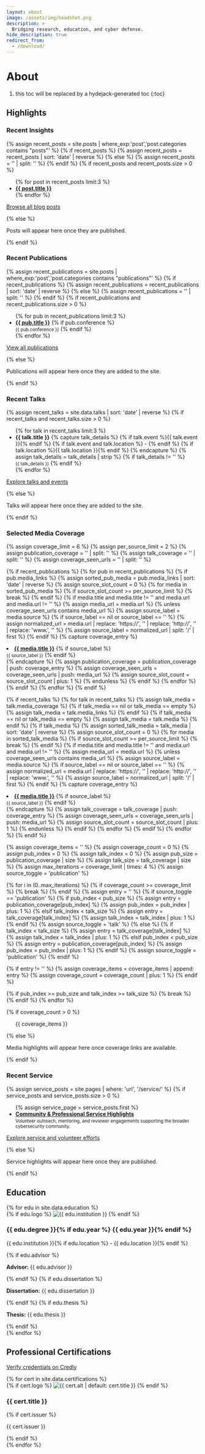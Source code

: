 ```yaml
---
layout: about
image: /assets/img/headshot.png
description: >
  Bridging research, education, and cyber defense.
hide_description: true
redirect_from:
  - /download/
---
```


# About

<!--author-->


<!--more-->



1. this toc will be replaced by a hydejack-generated toc
{:toc}

## Highlights

### Recent Insights

{% assign recent_posts = site.posts | where_exp:'post','post.categories contains "posts"' %}
{% if recent_posts %}
  {% assign recent_posts = recent_posts | sort: 'date' | reverse %}
{% else %}
  {% assign recent_posts = '' | split: '' %}
{% endif %}
{% if recent_posts and recent_posts.size > 0 %}
<ul>
  {% for post in recent_posts limit:3 %}
  <li>
    <strong><a href="{{ post.url | relative_url }}">{{ post.title }}</a></strong>
  </li>
  {% endfor %}
</ul>
<p><a href="{{ '/blog/' | relative_url }}">Browse all blog posts</a></p>
{% else %}
<p>Posts will appear here once they are published.</p>
{% endif %}

### Recent Publications

{% assign recent_publications = site.posts | where_exp:'post','post.categories contains "publications"' %}
{% if recent_publications %}
  {% assign recent_publications = recent_publications | sort: 'date' | reverse %}
{% else %}
  {% assign recent_publications = '' | split: '' %}
{% endif %}
{% if recent_publications and recent_publications.size > 0 %}
<ul>
  {% for pub in recent_publications limit:3 %}
  <li>
    <strong><a href="{{ pub.url | relative_url }}">{{ pub.title }}</a></strong>
    {% if pub.conference %}
    <br/>
    <small>{{ pub.conference }}</small>
    {% endif %}
  </li>
  {% endfor %}
</ul>
<p><a href="{{ '/publications/' | relative_url }}">View all publications</a></p>
{% else %}
<p>Publications will appear here once they are added to the site.</p>
{% endif %}

### Recent Talks

{% assign recent_talks = site.data.talks | sort: 'date' | reverse %}
{% if recent_talks and recent_talks.size > 0 %}
<ul>
  {% for talk in recent_talks limit:3 %}
  <li>
    <strong>{{ talk.title }}</strong>
    {% capture talk_details %}
      {% if talk.event %}{{ talk.event }}{% endif %}
      {% if talk.event and talk.location %} - {% endif %}
      {% if talk.location %}{{ talk.location }}{% endif %}
    {% endcapture %}
    {% assign talk_details = talk_details | strip %}
    {% if talk_details != '' %}
    <br/>
    <small>{{ talk_details }}</small>
    {% endif %}
  </li>
  {% endfor %}
</ul>
<p><a href="{{ '/talks/' | relative_url }}">Explore talks and events</a></p>
{% else %}
<p>Talks will appear here once they are added to the site.</p>
{% endif %}

### Selected Media Coverage

{% assign coverage_limit = 6 %}
{% assign per_source_limit = 2 %}
{% assign publication_coverage = '' | split: '' %}
{% assign talk_coverage = '' | split: '' %}
{% assign coverage_seen_urls = '' | split: '' %}

{% if recent_publications %}
  {% for pub in recent_publications %}
    {% if pub.media_links %}
      {% assign sorted_pub_media = pub.media_links | sort: 'date' | reverse %}
      {% assign source_slot_count = 0 %}
      {% for media in sorted_pub_media %}
        {% if source_slot_count >= per_source_limit %}
          {% break %}
        {% endif %}
        {% if media.title and media.title != '' and media.url and media.url != '' %}
          {% assign media_url = media.url %}
          {% unless coverage_seen_urls contains media_url %}
            {% assign source_label = media.source %}
            {% if source_label == nil or source_label == '' %}
              {% assign normalized_url = media.url | replace: 'https://', '' | replace: 'http://', '' | replace: 'www.', '' %}
              {% assign source_label = normalized_url | split: '/' | first %}
            {% endif %}
            {% capture coverage_entry %}
<li>
  <strong><a href="{{ media.url }}">{{ media.title }}</a></strong>
  {% if source_label %}
  <br/>
  <small>{{ source_label }}</small>
  {% endif %}
</li>
            {% endcapture %}
            {% assign publication_coverage = publication_coverage | push: coverage_entry %}
            {% assign coverage_seen_urls = coverage_seen_urls | push: media_url %}
            {% assign source_slot_count = source_slot_count | plus: 1 %}
          {% endunless %}
        {% endif %}
      {% endfor %}
    {% endif %}
  {% endfor %}
{% endif %}

{% if recent_talks %}
  {% for talk in recent_talks %}
    {% assign talk_media = talk.media_coverage %}
    {% if talk_media == nil or talk_media == empty %}
      {% assign talk_media = talk.media_links %}
    {% endif %}
    {% if talk_media == nil or talk_media == empty %}
      {% assign talk_media = talk.media %}
    {% endif %}
    {% if talk_media %}
      {% assign sorted_talk_media = talk_media | sort: 'date' | reverse %}
      {% assign source_slot_count = 0 %}
      {% for media in sorted_talk_media %}
        {% if source_slot_count >= per_source_limit %}
          {% break %}
        {% endif %}
        {% if media.title and media.title != '' and media.url and media.url != '' %}
          {% assign media_url = media.url %}
          {% unless coverage_seen_urls contains media_url %}
            {% assign source_label = media.source %}
            {% if source_label == nil or source_label == '' %}
              {% assign normalized_url = media.url | replace: 'https://', '' | replace: 'http://', '' | replace: 'www.', '' %}
              {% assign source_label = normalized_url | split: '/' | first %}
            {% endif %}
            {% capture coverage_entry %}
<li>
  <strong><a href="{{ media.url }}">{{ media.title }}</a></strong>
  {% if source_label %}
  <br/>
  <small>{{ source_label }}</small>
  {% endif %}
</li>
            {% endcapture %}
            {% assign talk_coverage = talk_coverage | push: coverage_entry %}
            {% assign coverage_seen_urls = coverage_seen_urls | push: media_url %}
            {% assign source_slot_count = source_slot_count | plus: 1 %}
          {% endunless %}
        {% endif %}
      {% endfor %}
    {% endif %}
  {% endfor %}
{% endif %}

{% assign coverage_items = '' %}
{% assign coverage_count = 0 %}
{% assign pub_index = 0 %}
{% assign talk_index = 0 %}
{% assign pub_size = publication_coverage | size %}
{% assign talk_size = talk_coverage | size %}
{% assign max_iterations = coverage_limit | times: 4 %}
{% assign source_toggle = 'publication' %}

{% for i in (0..max_iterations) %}
  {% if coverage_count >= coverage_limit %}
    {% break %}
  {% endif %}
  {% assign entry = '' %}
  {% if source_toggle == 'publication' %}
    {% if pub_index < pub_size %}
      {% assign entry = publication_coverage[pub_index] %}
      {% assign pub_index = pub_index | plus: 1 %}
    {% elsif talk_index < talk_size %}
      {% assign entry = talk_coverage[talk_index] %}
      {% assign talk_index = talk_index | plus: 1 %}
    {% endif %}
    {% assign source_toggle = 'talk' %}
  {% else %}
    {% if talk_index < talk_size %}
      {% assign entry = talk_coverage[talk_index] %}
      {% assign talk_index = talk_index | plus: 1 %}
    {% elsif pub_index < pub_size %}
      {% assign entry = publication_coverage[pub_index] %}
      {% assign pub_index = pub_index | plus: 1 %}
    {% endif %}
    {% assign source_toggle = 'publication' %}
  {% endif %}

  {% if entry != '' %}
    {% assign coverage_items = coverage_items | append: entry %}
    {% assign coverage_count = coverage_count | plus: 1 %}
  {% endif %}

  {% if pub_index >= pub_size and talk_index >= talk_size %}
    {% break %}
  {% endif %}
{% endfor %}

{% if coverage_count > 0 %}
<ul>
{{ coverage_items }}
</ul>
{% else %}
<p>Media highlights will appear here once coverage links are available.</p>
{% endif %}

### Recent Service

{% assign service_posts = site.pages | where: 'url', '/service/' %}
{% if service_posts and service_posts.size > 0 %}
<ul>
  {% assign service_page = service_posts.first %}
  <li>
    <strong><a href="{{ service_page.url | relative_url }}">Community & Professional Service Highlights</a></strong><br/>
    <small>Volunteer outreach, mentoring, and reviewer engagements supporting the broader cybersecurity community.</small>
  </li>
</ul>
<p><a href="{{ '/service/' | relative_url }}">Explore service and volunteer efforts</a></p>
{% else %}
<p>Service highlights will appear here once they are published.</p>
{% endif %}

## Education

<div class="education-grid">
  {% for edu in site.data.education %}
  <article class="education-card">
    {% if edu.logo %}
    <img src="{{ edu.logo | relative_url }}" alt="{{ edu.institution }}" loading="lazy" class="education-card__logo">
    {% endif %}
    <div class="education-card__body">
      <h3 class="education-card__degree">{{ edu.degree }}{% if edu.year %} <span class="education-card__year">{{ edu.year }}</span>{% endif %}</h3>
      <p class="education-card__institution">{{ edu.institution }}{% if edu.location %} - {{ edu.location }}{% endif %}</p>
      {% if edu.advisor %}
      <p class="education-card__detail"><strong>Advisor:</strong> {{ edu.advisor }}</p>
      {% endif %}
      {% if edu.dissertation %}
      <p class="education-card__detail"><strong>Dissertation:</strong> {{ edu.dissertation }}</p>
      {% endif %}
      {% if edu.thesis %}
      <p class="education-card__detail"><strong>Thesis:</strong> {{ edu.thesis }}</p>
      {% endif %}
    </div>
  </article>
  {% endfor %}
</div>

## Professional Certifications 
<a class="about-cert-link" href="https://www.credly.com/users/jonathan-fuller.f869cdaf/badges#credly" target="_blank" rel="noopener">Verify credentials on Credly</a>

<div class="certifications-grid">
  {% for cert in site.data.certifications %}
  <article class="certification-card">
    {% if cert.logo %}
    <img src="{{ cert.logo | relative_url }}" alt="{{ cert.alt | default: cert.title }}" loading="lazy" class="certification-card__logo">
    {% endif %}
    <div class="certification-card__body">
      <h3 class="certification-card__title">{{ cert.title }}</h3>
      {% if cert.issuer %}
      <p class="certification-card__issuer">{{ cert.issuer }}</p>
      {% endif %}
    </div>
  </article>
  {% endfor %}
</div>
